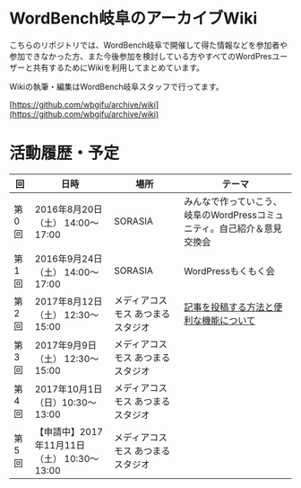 # WordBench岐阜のアーカイブWiki
こちらのリポジトリでは、WordBench岐阜で開催して得た情報などを参加者や参加できなかった方、また今後参加を検討している方やすべてのWordPresユーザーと共有するためにWikiを利用してまとめています。

Wikiの執筆・編集はWordBench岐阜スタッフで行ってます。

[https://github.com/wbgifu/archive/wiki](https://github.com/wbgifu/archive/wiki)

# 活動履歴・予定
|回|日時|場所|テーマ|
|-----|-----|-----|-----|
|第0回|2016年8月20日（土） 14:00〜17:00|SORASIA|みんなで作っていこう、岐阜のWordPressコミュニティ。自己紹介＆意見交換会|
|第1回|2016年9月24日（土） 14:00〜17:00|SORASIA|WordPressもくもく会|
|第2回|2017年8月12日（土） 12:30〜15:00|メディアコスモス あつまるスタジオ|[記事を投稿する方法と便利な機能について](https://github.com/wbgifu/archive/wiki/02_20170812)|
|第3回|2017年9月9日（土） 12:30〜15:00|メディアコスモス あつまるスタジオ|
|第4回|2017年10月1日 （日）10:30〜13:00|メディアコスモス あつまるスタジオ|
|第5回|【申請中】2017年11月11日（土） 10:30〜13:00|メディアコスモス あつまるスタジオ|
